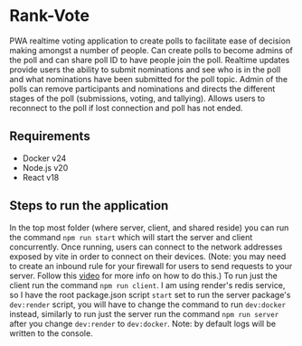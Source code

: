# Rank-Vote
PWA realtime voting application to create polls to facilitate ease of decision making amongst a number of people. Can create polls to become admins of the poll and can share poll ID to have people join the poll. Realtime updates provide users the ability to submit nominations and see who is in the poll and what nominations have been submitted for the poll topic. Admin of the polls can remove participants and nominations and directs the different stages of the poll (submissions, voting, and tallying). Allows users to reconnect to the poll if lost connection and poll has not ended.

## Requirements 
- Docker v24
- Node.js v20
- React v18

## Steps to run the application
In the top most folder (where server, client, and shared reside) you can run the command `npm run start` which will start the server and client concurrently. Once running, users can connect to the network addresses exposed by vite in order to connect on their devices. (Note: you may need to create an inbound rule for your firewall for users to send requests to your server. Follow this [video](https://www.youtube.com/watch?v=uRYHX4EwYYA) for more info on how to do this.) To run just the client run the command `npm run client`. I am using render's redis service, so I have the root package.json script `start` set to run the server package's `dev:render` script, you will have to change the command to run `dev:docker` instead, similarly to run just the server run the command `npm run server` after you change `dev:render` to `dev:docker`. Note: by default logs will be written to the console.
